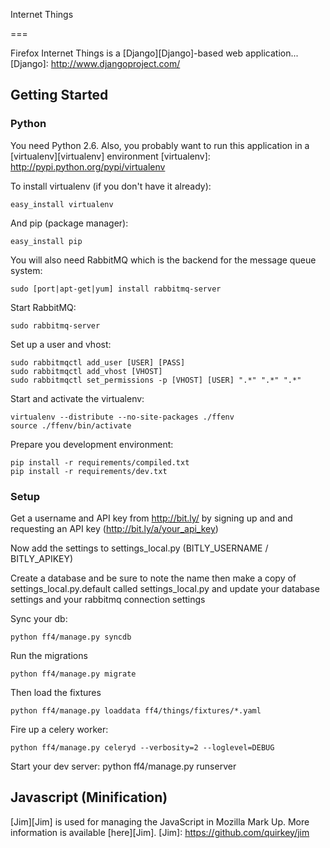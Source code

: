 Internet Things

===

Firefox Internet Things is a [Django][Django]-based web application...
[Django]: http://www.djangoproject.com/

Getting Started
---

### Python 

You need Python 2.6. Also, you probably want to run this application in a
[virtualenv][virtualenv] environment
[virtualenv]: http://pypi.python.org/pypi/virtualenv

To install virtualenv (if you don't have it already):

    easy_install virtualenv

And pip (package manager):

    easy_install pip

You will also need RabbitMQ which is the backend for the message queue system:

    sudo [port|apt-get|yum] install rabbitmq-server

Start RabbitMQ:

    sudo rabbitmq-server

Set up a user and vhost:

    sudo rabbitmqctl add_user [USER] [PASS]
    sudo rabbitmqctl add_vhost [VHOST]
    sudo rabbitmqctl set_permissions -p [VHOST] [USER] ".*" ".*" ".*"

Start and activate the virtualenv:

    virtualenv --distribute --no-site-packages ./ffenv
    source ./ffenv/bin/activate

Prepare you development environment:

    pip install -r requirements/compiled.txt
    pip install -r requirements/dev.txt

### Setup

Get a username and API key from http://bit.ly/ by signing up and and requesting an API key (http://bit.ly/a/your_api_key)

Now add the settings to settings_local.py (BITLY_USERNAME / BITLY_APIKEY)

Create a database and be sure to note the name then make a copy of settings_local.py.default called settings_local.py and update your database settings and your rabbitmq connection settings

Sync your db:

	python ff4/manage.py syncdb

Run the migrations

    python ff4/manage.py migrate

Then load the fixtures

    python ff4/manage.py loaddata ff4/things/fixtures/*.yaml

Fire up a celery worker:

    python ff4/manage.py celeryd --verbosity=2 --loglevel=DEBUG

Start your dev server:
    python ff4/manage.py runserver



## Javascript (Minification)

[Jim][Jim] is used for managing the JavaScript in Mozilla Mark Up. More information is available [here][Jim].
[Jim]: https://github.com/quirkey/jim